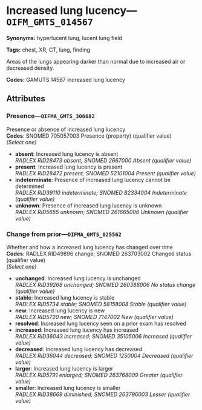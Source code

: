 # Increased lung lucency—`OIFM_GMTS_014567`

**Synonyms:** hyperlucent lung, lucent lung field

**Tags:** chest, XR, CT, lung, finding

Areas of the lungs appearing darker than normal due to increased air or decreased density.

**Codes:** GAMUTS 14567 increased lung lucency

## Attributes

### Presence—`OIFMA_GMTS_306682`

Presence or absence of increased lung lucency  
**Codes**: SNOMED 705057003 Presence (property) (qualifier value)  
*(Select one)*

- **absent**: Increased lung lucency is absent  
_RADLEX RID28473 absent; SNOMED 2667000 Absent (qualifier value)_
- **present**: Increased lung lucency is present  
_RADLEX RID28472 present; SNOMED 52101004 Present (qualifier value)_
- **indeterminate**: Presence of increased lung lucency cannot be determined  
_RADLEX RID39110 indeterminate; SNOMED 82334004 Indeterminate (qualifier value)_
- **unknown**: Presence of increased lung lucency is unknown  
_RADLEX RID5655 unknown; SNOMED 261665006 Unknown (qualifier value)_

### Change from prior—`OIFMA_GMTS_025562`

Whether and how a increased lung lucency has changed over time  
**Codes**: RADLEX RID49896 change; SNOMED 263703002 Changed status (qualifier value)  
*(Select one)*

- **unchanged**: Increased lung lucency is unchanged  
_RADLEX RID39268 unchanged; SNOMED 260388006 No status change (qualifier value)_
- **stable**: Increased lung lucency is stable  
_RADLEX RID5734 stable; SNOMED 58158008 Stable (qualifier value)_
- **new**: Increased lung lucency is new  
_RADLEX RID5720 new; SNOMED 7147002 New (qualifier value)_
- **resolved**: Increased lung lucency seen on a prior exam has resolved  
- **increased**: Increased lung lucency has increased  
_RADLEX RID36043 increased; SNOMED 35105006 Increased (qualifier value)_
- **decreased**: Increased lung lucency has decreased  
_RADLEX RID36044 decreased; SNOMED 1250004 Decreased (qualifier value)_
- **larger**: Increased lung lucency is larger  
_RADLEX RID5791 enlarged; SNOMED 263768009 Greater (qualifier value)_
- **smaller**: Increased lung lucency is smaller  
_RADLEX RID38669 diminished; SNOMED 263796003 Lesser (qualifier value)_